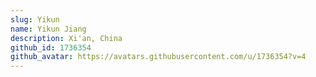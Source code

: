 ```yaml
---
slug: Yikun
name: Yikun Jiang
description: Xi'an, China
github_id: 1736354
github_avatar: https://avatars.githubusercontent.com/u/1736354?v=4
---
```


